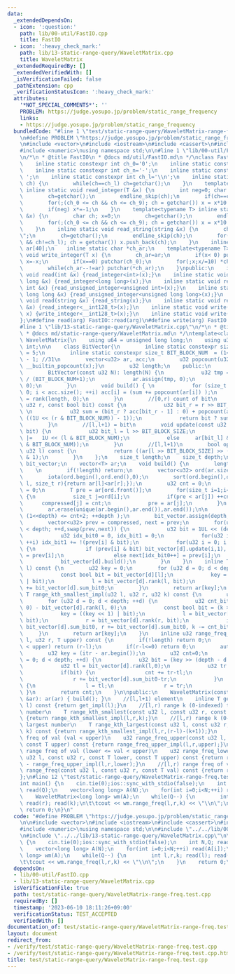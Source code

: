 ```yaml
---
data:
  _extendedDependsOn:
  - icon: ':question:'
    path: lib/00-util/FastIO.cpp
    title: FastIO
  - icon: ':heavy_check_mark:'
    path: lib/13-static-range-query/WaveletMatrix.cpp
    title: WaveletMatrix
  _extendedRequiredBy: []
  _extendedVerifiedWith: []
  _isVerificationFailed: false
  _pathExtension: cpp
  _verificationStatusIcon: ':heavy_check_mark:'
  attributes:
    '*NOT_SPECIAL_COMMENTS*': ''
    PROBLEM: https://judge.yosupo.jp/problem/static_range_frequency
    links:
    - https://judge.yosupo.jp/problem/static_range_frequency
  bundledCode: "#line 1 \"test/static-range-query/WaveletMatrix-range-freq.test.cpp\"\
    \n#define PROBLEM \"https://judge.yosupo.jp/problem/static_range_frequency\"\n\
    \n#include <vector>\n#include <iostream>\n#include <cassert>\n#include <algorithm>\n\
    #include <numeric>\nusing namespace std;\n\n#line 1 \"lib/00-util/FastIO.cpp\"\
    \n/*\n * @title FastIO\n * @docs md/util/FastIO.md\n */\nclass FastIO{\nprivate:\n\
    \    inline static constexpr int ch_0='0';\n    inline static constexpr int ch_9='9';\n\
    \    inline static constexpr int ch_n='-';\n    inline static constexpr int ch_s='\
    \ ';\n    inline static constexpr int ch_l='\\n';\n    inline static void endline_skip(char&\
    \ ch) {\n        while(ch==ch_l) ch=getchar();\n    }\n    template<typename T>\
    \ inline static void read_integer(T &x) {\n        int neg=0; char ch; x=0;\n\
    \        ch=getchar();\n        endline_skip(ch);\n        if(ch==ch_n) neg=1,ch=getchar();\n\
    \        for(;(ch_0 <= ch && ch <= ch_9); ch = getchar()) x = x*10 + (ch-ch_0);\n\
    \        if(neg) x*=-1;\n    }\n    template<typename T> inline static void read_unsigned_integer(T\
    \ &x) {\n        char ch; x=0;\n        ch=getchar();\n        endline_skip(ch);\n\
    \        for(;(ch_0 <= ch && ch <= ch_9); ch = getchar()) x = x*10 + (ch-ch_0);\n\
    \    }\n    inline static void read_string(string &x) {\n        char ch; x=\"\
    \";\n        ch=getchar();\n        endline_skip(ch);\n        for(;(ch != ch_s\
    \ && ch!=ch_l); ch = getchar()) x.push_back(ch);\n    }\n    inline static char\
    \ ar[40];\n    inline static char *ch_ar;\n    template<typename T> inline static\
    \ void write_integer(T x) {\n        ch_ar=ar;\n        if(x< 0) putchar(ch_n),\
    \ x=-x;\n        if(x==0) putchar(ch_0);\n        for(;x;x/=10) *ch_ar++=(ch_0+x%10);\n\
    \        while(ch_ar--!=ar) putchar(*ch_ar);\n    }\npublic:\n    inline static\
    \ void read(int &x) {read_integer<int>(x);}\n    inline static void read(long\
    \ long &x) {read_integer<long long>(x);}\n    inline static void read(unsigned\
    \ int &x) {read_unsigned_integer<unsigned int>(x);}\n    inline static void read(unsigned\
    \ long long &x) {read_unsigned_integer<unsigned long long>(x);}\n    inline static\
    \ void read(string &x) {read_string(x);}\n    inline static void read(__int128_t\
    \ &x) {read_integer<__int128_t>(x);}\n    inline static void write(__int128_t\
    \ x) {write_integer<__int128_t>(x);}\n    inline static void write(char x) {putchar(x);}\n\
    };\n#define read(arg) FastIO::read(arg)\n#define write(arg) FastIO::write(arg)\n\
    #line 1 \"lib/13-static-range-query/WaveletMatrix.cpp\"\n/*\n * @title WaveletMatrix\n\
    \ * @docs md/static-range-query/WaveletMatrix.md\n */\ntemplate<class T> class\
    \ WaveletMatrix{\n    using u64 = unsigned long long;\n    using u32 = unsigned\
    \ int;\n\n    class BitVector{\n        inline static constexpr size_t BIT_BLOCK_SIZE\
    \ = 5;\n        inline static constexpr size_t BIT_BLOCK_NUM  = (1<<BIT_BLOCK_SIZE)\
    \ - 1; //31\n        vector<u32> ar, acc;\n        u32 popcount(u32 x) const {return\
    \ __builtin_popcount(x);}\n        u32 length;\n    public:\n        u32 sum_bit0;\n\
    \        BitVector(const u32 N): length(N) {\n            u32 tmp = (N + BIT_BLOCK_NUM)\
    \ / (BIT_BLOCK_NUM+1);\n            ar.assign(tmp, 0);\n            acc.assign(tmp,\
    \ 0);\n        }\n        void build() { \n            for (size_t i = 0,sum =\
    \ 0; i < acc.size(); ++i) acc[i] = (sum += popcount(ar[i]) );\n            sum_bit0\
    \ = rank(length, 0);\n        }\n        //[0,r) count of bit\n        u32 rank(const\
    \ u32 r, const bool bit) const {\n            u32 bit_r = r >> BIT_BLOCK_SIZE;\
    \ \n            u32 sum = (bit_r ? acc[bit_r - 1] : 0) + popcount(ar[bit_r] &\
    \ ((1U << (r & BIT_BLOCK_NUM)) - 1));\n            return bit ? sum : r - sum;\n\
    \        }\n        //[l,l+1) = bit\n        void update(const u32 l, const bool\
    \ bit) {\n            u32 bit_l = l >> BIT_BLOCK_SIZE;\n            if (bit) ar[bit_l]\
    \ |=   1U << (l & BIT_BLOCK_NUM);\n            else     ar[bit_l] &= ~(1U << (l\
    \ & BIT_BLOCK_NUM));\n        }\n        //[l,l+1)\n        bool operator[](const\
    \ u32 l) const {\n            return ((ar[l >> BIT_BLOCK_SIZE] >> (l & BIT_BLOCK_NUM))\
    \ & 1);\n        }\n    };\n    size_t length;\n    size_t depth;\n    vector<BitVector>\
    \ bit_vector;\n    vector<T> ar;\n    void build() {\n        length = ar.size();\
    \    \n        if(!length) return;\n        vector<u32> ord(ar.size()),compressed(ar.size());\n\
    \        iota(ord.begin(),ord.end(),0);\n        sort(ord.begin(),ord.end(),[&](size_t\
    \ l, size_t r){return ar[l]<ar[r];});\n        u32 cnt = 0;\n        compressed.front()\
    \ = 0;\n        T pre = ar[ord.front()];\n        for(size_t i=1;i<ord.size();++i)\
    \ {\n            size_t j=ord[i];\n            if(pre < ar[j]) ++cnt;\n      \
    \      compressed[j] = cnt;\n            pre = ar[j];\n        }\n        sort(ar.begin(),ar.end());\n\
    \        ar.erase(unique(ar.begin(),ar.end()),ar.end());\n\n        for(depth=0;\
    \ (1<<depth) <= cnt+2; ++depth );\n        bit_vector.assign(depth, BitVector(length));\n\
    \        vector<u32> prev = compressed, next = prev;\n        for(u32 d = 0; d\
    \ < depth; ++d,swap(prev,next)) {\n            u32 bit = 1UL << (depth - d - 1);\n\
    \            u32 idx_bit0 = 0, idx_bit1 = 0;\n            for(u32 i = 0; i < length;\
    \ ++i) idx_bit1 += !(prev[i] & bit);\n            for(u32 i = 0; i < length; ++i)\
    \ {\n                if (prev[i] & bit) bit_vector[d].update(i,1), next[idx_bit1++]\
    \ = prev[i];\n                else next[idx_bit0++] = prev[i];\n            }\n\
    \            bit_vector[d].build();\n        }\n    }\n    inline T get_impl(u32\
    \ l) const {\n        u32 key = 0;\n        for (u32 d = 0; d < depth; ++d) {\n\
    \            const bool bit = bit_vector[d][l];\n            key = ((key << 1)\
    \ | bit);\n            l = bit_vector[d].rank(l, bit);\n            if(bit) l\
    \ += bit_vector[d].sum_bit0;\n        }\n        return ar[key];\n    }\n    inline\
    \ T range_kth_smallest_impl(u32 l, u32 r, u32 k) const {\n        u32 key = 0;\n\
    \        for (u32 d = 0; d < depth; ++d) {\n            u32 cnt_bit_off = bit_vector[d].rank(r,\
    \ 0) - bit_vector[d].rank(l, 0);\n            const bool bit = (k >= cnt_bit_off);\n\
    \            key = ((key << 1) | bit);\n            l = bit_vector[d].rank(l,\
    \ bit);\n            r = bit_vector[d].rank(r, bit);\n            if (bit) l +=\
    \ bit_vector[d].sum_bit0, r += bit_vector[d].sum_bit0, k -= cnt_bit_off;\n   \
    \     }\n        return ar[key];\n    }\n    inline u32 range_freq_upper_impl(u32\
    \ l, u32 r, T upper) const {\n        if(!length) return 0;\n        if(ar.back()\
    \ < upper) return (r-l);\n        if(r-l<=0) return 0;\n        auto itr = lower_bound(ar.begin(),ar.end(),upper);\n\
    \        u32 key = (itr - ar.begin());\n        u32 cnt=0;\n        for (u32 d\
    \ = 0; d < depth; ++d) {\n            u32 bit = (key >> (depth - d - 1)) & 1U;\n\
    \            u32 tl = bit_vector[d].rank(l,0);\n            u32 tr = bit_vector[d].rank(r,0);\n\
    \            if(bit) {\n                cnt += tr-tl;\n                l += bit_vector[d].sum_bit0-tl;\n\
    \                r += bit_vector[d].sum_bit0-tr;\n            }\n            else\
    \ {\n                l = tl;\n                r = tr;\n            }\n       \
    \ }\n        return cnt;\n    }\n\npublic:\n    WaveletMatrix(const vector<T>\
    \ &ar): ar(ar) { build(); }\n    //[l,l+1) element\n    inline T get(const u32\
    \ l) const {return get_impl(l);}\n    //[l,r) range k (0-indexed) th smallest\
    \ number\n    T range_kth_smallest(const u32 l, const u32 r, const u32 k) const\
    \ {return range_kth_smallest_impl(l,r,k);}\n    //[l,r) range k (0-indexed) th\
    \ largest number\n    T range_kth_largest(const u32 l, const u32 r, const u32\
    \ k) const {return range_kth_smallest_impl(l,r,(r-l)-(k+1));}\n    //[l,r) range\
    \ freq of val (val < upper)\n    u32 range_freq_upper(const u32 l, const u32 r,\
    \ const T upper) const {return range_freq_upper_impl(l,r,upper);}\n    //[l,r)\
    \ range freq of val (lower <= val < upper)\n    u32 range_freq_lower_upper(const\
    \ u32 l, const u32 r, const T lower, const T upper) const {return range_freq_upper_impl(l,r,upper)\
    \ - range_freq_upper_impl(l,r,lower);}\n    //[l,r) range freq of val\n    u32\
    \ range_freq(const u32 l, const u32 r, const T val) const {return range_freq_lower_upper(l,r,val,val+1);}\n\
    };\n#line 12 \"test/static-range-query/WaveletMatrix-range-freq.test.cpp\"\n\n\
    int main() {\n    cin.tie(0);ios::sync_with_stdio(false);\n    int N,Q; read(N);\
    \ read(Q);\n    vector<long long> A(N);\n    for(int i=0;i<N;++i) read(A[i]);\n\
    \    WaveletMatrix<long long> wm(A);\n    while(Q--) {\n        int l,r,k; read(l);\
    \ read(r); read(k);\n\t\tcout << wm.range_freq(l,r,k) << \"\\n\";\n    }\n   \
    \ return 0;\n}\n"
  code: "#define PROBLEM \"https://judge.yosupo.jp/problem/static_range_frequency\"\
    \n\n#include <vector>\n#include <iostream>\n#include <cassert>\n#include <algorithm>\n\
    #include <numeric>\nusing namespace std;\n\n#include \"../../lib/00-util/FastIO.cpp\"\
    \n#include \"../../lib/13-static-range-query/WaveletMatrix.cpp\"\n\nint main()\
    \ {\n    cin.tie(0);ios::sync_with_stdio(false);\n    int N,Q; read(N); read(Q);\n\
    \    vector<long long> A(N);\n    for(int i=0;i<N;++i) read(A[i]);\n    WaveletMatrix<long\
    \ long> wm(A);\n    while(Q--) {\n        int l,r,k; read(l); read(r); read(k);\n\
    \t\tcout << wm.range_freq(l,r,k) << \"\\n\";\n    }\n    return 0;\n}"
  dependsOn:
  - lib/00-util/FastIO.cpp
  - lib/13-static-range-query/WaveletMatrix.cpp
  isVerificationFile: true
  path: test/static-range-query/WaveletMatrix-range-freq.test.cpp
  requiredBy: []
  timestamp: '2023-06-10 18:11:26+09:00'
  verificationStatus: TEST_ACCEPTED
  verifiedWith: []
documentation_of: test/static-range-query/WaveletMatrix-range-freq.test.cpp
layout: document
redirect_from:
- /verify/test/static-range-query/WaveletMatrix-range-freq.test.cpp
- /verify/test/static-range-query/WaveletMatrix-range-freq.test.cpp.html
title: test/static-range-query/WaveletMatrix-range-freq.test.cpp
---
```

